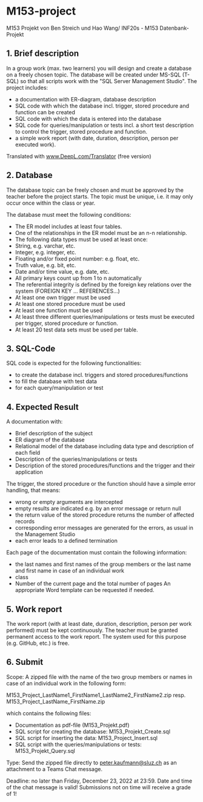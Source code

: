 # M153-project
M153 Projekt von Ben Streich und Hao Wang/ INF20s - M153 Datenbank-Projekt

## 1.	Brief description
In a group work (max. two learners) you will design and create a database on a freely chosen topic.
The database will be created under MS-SQL (T-SQL) so that all scripts work with the "SQL Server Management Studio".
The project includes:
- a documentation with ER-diagram, database description
- SQL code with which the database incl. trigger, stored procedure and function can be created
- SQL code with which the data is entered into the database
- SQL code for queries/manipulation or tests incl. a short test description to control the trigger, stored procedure and function.
- a simple work report (with date, duration, description, person per executed work).

Translated with www.DeepL.com/Translator (free version)


## 2.	Database
The database topic can be freely chosen and must be approved by the teacher before the project starts. The topic must be unique, i.e. it may only occur once within the class or year.

The database must meet the following conditions:
- The ER model includes at least four tables.
- One of the relationships in the ER model must be an n-n relationship.
- The following data types must be used at least once:
- String, e.g. varchar, etc.
- Integer, e.g. integer, etc.
- Floating and/or fixed point number: e.g. float, etc.
- Truth value, e.g. bit, etc.
- Date and/or time value, e.g. date, etc.
- All primary keys count up from 1 to n automatically
- The referential integrity is defined by the foreign key relations over the system
(FOREIGN KEY ... REFERENCES...)
- At least one own trigger must be used
- At least one stored procedure must be used
- At least one function must be used
- At least three different queries/manipulations or tests must be executed per trigger, stored procedure or function.
- At least 20 test data sets must be used per table.


## 3.	SQL-Code
SQL code is expected for the following functionalities:
- to create the database incl. triggers and stored procedures/functions
- to fill the database with test data
- for each query/manipulation or test
 
## 4.	Expected Result
A documentation with:
- Brief description of the subject
- ER diagram of the database
- Relational model of the database including data type and description of each field
- Description of the queries/manipulations or tests
- Description of the stored procedures/functions and the trigger and their application

The trigger, the stored procedure or the function should have a simple error handling, that means:
- wrong or empty arguments are intercepted
- empty results are indicated e.g. by an error message or return null
- the return value of the stored procedure returns the number of affected records
- corresponding error messages are generated for the errors, as usual in the Management Studio
- each error leads to a defined termination

Each page of the documentation must contain the following information:
- the last names and first names of the group members or the last name and first name in case of an individual work
- class
- Number of the current page and the total number of pages An appropriate Word template can be requested if needed.


## 5.	Work report
The work report (with at least date, duration, description, person per work performed) must be kept continuously. The teacher must be granted permanent access to the work report. The system used for this purpose (e.g. GitHub, etc.) is free.


## 6.	Submit
Scope: A zipped file with the name of the two group members or names in case of an individual work in the following form:

M153_Project_LastName1_FirstName1_LastName2_FirstName2.zip resp.
M153_Project_LastName_FirstName.zip

which contains the following files:
- Documentation as pdf-file (M153_Projekt.pdf)
- SQL script for creating the database: M153_Projekt_Create.sql
- SQL script for inserting the data: M153_Project_Insert.sql
- SQL script with the queries/manipulations or tests: M153_Projekt_Query.sql

Type: Send the zipped file directly to peter.kaufmann@sluz.ch as an attachment to a Teams Chat message.

Deadline: no later than Friday, December 23, 2022 at 23:59.
Date and time of the chat message is valid!
Submissions not on time will receive a grade of 1!
